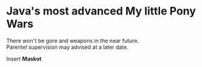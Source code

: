 # Java's most advanced My little Pony Wars
There won't be gore and weapons in the near future.\
Parentel supervision may advised at a later date.

Insert **Maskot**
